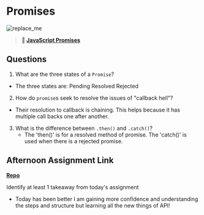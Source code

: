 # Promises

![replace_me](https://codeworks.blob.core.windows.net/public/assets/img/illustrations/placeholder.svg)

> **📖 [JavaScript Promises](https://codeworksacademy.com/fs-student-guide/resources/wk4/02-Promises)**

## Questions

1. What are the three states of a `Promise`?

-   The three states are:
    Pending
    Resolved
    Rejected

2. How do `promise`s seek to resolve the issues of "callback hell"?

-   Their resolution to callback is chaining. This helps because it has multiple call backs one after another.

3. What is the difference between `.then()` and `.catch()`?
    - The 'then()' is for a resolved method of promise. The 'catch()' is used when there is a rejected promise.

## Afternoon Assignment Link

**[Repo](https://github.com/Linda-Taing/winter23_gregslist_async)**

Identify at least 1 takeaway from today's assignment

- Today has been better I am gaining more confidence and understanding the steps and structure but learning all the new things of API!
